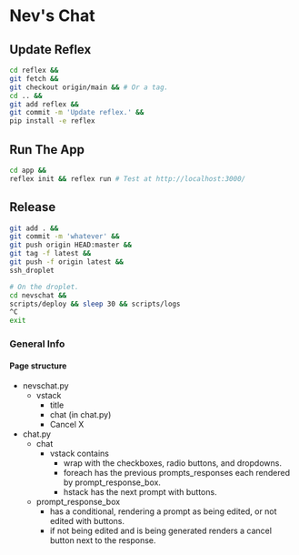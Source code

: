 # Nev's Chat

## Update Reflex

```bash
cd reflex &&
git fetch &&
git checkout origin/main && # Or a tag.
cd .. &&
git add reflex &&
git commit -m 'Update reflex.' &&
pip install -e reflex
```

## Run The App

```bash
cd app &&
reflex init && reflex run # Test at http://localhost:3000/
```

## Release

```bash
git add . &&
git commit -m 'whatever' &&
git push origin HEAD:master &&
git tag -f latest &&
git push -f origin latest &&
ssh_droplet

# On the droplet.
cd nevschat &&
scripts/deploy && sleep 30 && scripts/logs
^C
exit
```

### General Info

#### Page structure

* nevschat.py
  * vstack
    * title
    * chat (in chat.py)
    * Cancel X
* chat.py
  * chat
    * vstack contains
      * wrap with the checkboxes, radio buttons, and dropdowns.
      * foreach has the previous prompts_responses each rendered by prompt_response_box.
      * hstack has the next prompt with buttons.
  * prompt_response_box
    * has a conditional, rendering a prompt as being edited, or not edited with buttons.
    * if not being edited and is being generated renders a cancel button next to the response.
